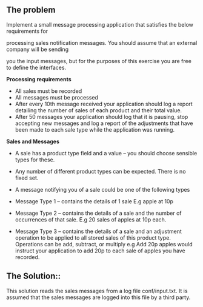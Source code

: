## The problem

Implement a small message processing application that satisfies the below requirements for

processing sales notification messages. You should assume that an external company will be sending

you the input messages, but for the purposes of this exercise you are free to define the interfaces.

**Processing requirements**

* All sales must be recorded
* All messages must be processed
* After every 10th message received your application should log a report detailing the number of sales of each product 
  and their total value.
* After 50 messages your application should log that it is pausing, stop accepting new messages and log a report of the
  adjustments that have been made to each sale type while the application was running.

**Sales and Messages**

* A sale has a product type field and a value – you should choose sensible types for these.

* Any number of different product types can be expected. There is no fixed set.

* A message notifying you of a sale could be one of the following types

* Message Type 1 – contains the details of 1 sale E.g apple at 10p

* Message Type 2 – contains the details of a sale and the number of occurrences of that sale. E.g 20 sales of apples at 10p each.

* Message Type 3 – contains the details of a sale and an adjustment operation to be applied to all stored sales of this product type. 
  Operations can be add, subtract, or multiply e.g Add 20p apples would instruct your application to add 20p to each sale 
  of apples you have recorded.

## The Solution::
This solution reads the sales messages from a log file conf/input.txt. It is assumed that the sales messages are logged into this file by a third party.
